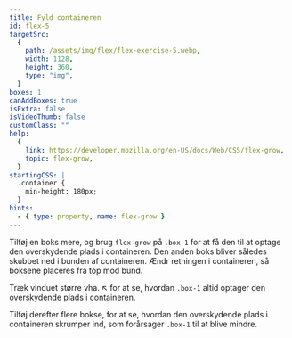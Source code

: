 ```yaml
---
title: Fyld containeren
id: flex-5
targetSrc:
  {
    path: /assets/img/flex/flex-exercise-5.webp,
    width: 1128,
    height: 360,
    type: "img",
  }
boxes: 1
canAddBoxes: true
isExtra: false
isVideoThumb: false
customClass: ""
help:
  {
    link: https://developer.mozilla.org/en-US/docs/Web/CSS/flex-grow,
    topic: flex-grow,
  }
startingCSS: |
  .container {
    min-height: 180px;
  }
hints:
  - { type: property, name: flex-grow }
---
```


Tilføj en boks mere, og brug `flex-grow` på `.box-1` for at få den til at optage den overskydende plads i containeren. Den anden boks bliver således skubbet ned i bunden af containeren. Ændr retningen i containeren, så boksene placeres fra top mod bund.

Træk vinduet større vha. <span class="resize">↖</span> for at se, hvordan `.box-1` altid optager den overskydende plads i containeren.

Tilføj derefter flere bokse, for at se, hvordan den overskydende plads i containeren skrumper ind, som forårsager `.box-1` til at blive mindre.
